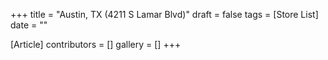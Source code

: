 +++
title = "Austin, TX (4211 S Lamar Blvd)"
draft = false
tags = [Store List]
date = ""

[Article]
contributors = []
gallery = []
+++